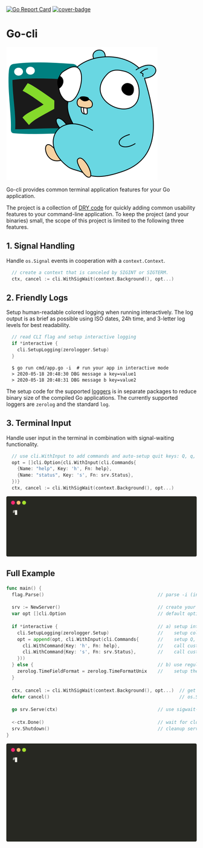 [![Go Report Card](https://goreportcard.com/badge/github.com/ubntc/go/cli)](https://goreportcard.com/report/github.com/ubntc/go/cli)
[![cover-badge](https://img.shields.io/badge/coverage-84%25-brightgreen.svg?longCache=true&style=flat)](Makefile#26)

# Go-cli

[![Go-cli Logo](resources/go-cli-logo.svg)](https://github.com/ubntc/go/blob/master/cli)

Go-cli provides common terminal application features for your Go application.

The project is a collection of [DRY code](https://en.wikipedia.org/wiki/Don%27t_repeat_yourself)
for quickly adding common usability features to your command-line application.
To keep the project (and your binaries) small, the scope of this project is limited to the
following three features.

## 1. Signal Handling

Handle `os.Signal` events in cooperation with a `context.Context`.
```go
  // create a context that is canceled by SIGINT or SIGTERM.
  ctx, cancel := cli.WithSigWait(context.Background(), opt...)
```

## 2. Friendly Logs
Setup human-readable colored logging when running interactively.
The log output is as brief as possible using ISO dates, 24h time,
and 3-letter log levels for best readability.
```go
  // read CLI flag and setup interactive logging
  if *interactive {
    cli.SetupLogging(zerologger.Setup)
  }
```
```
  $ go run cmd/app.go -i  # run your app in interactive mode
  > 2020-05-18 20:48:30 DBG message a key=value1
  > 2020-05-18 20:48:31 DBG message b key=value2
```
The setup code for the supported [loggers]() is in separate packages to reduce binary size of the compiled Go applications.
The currently supported loggers are `zerolog` and the standard `log`.

## 3. Terminal Input
Handle user input in the terminal in combination with signal-waiting functionality. 
```go
  // use cli.WithInput to add commands and auto-setup quit keys: Q, q, CTRL-Q, CTRL-D
  opt = []cli.Option{cli.WithInput(cli.Commands{
    {Name: "help", Key: 'h', Fn: help},
    {Name: "status", Key: 's', Fn: srv.Status},
  })}
  ctx, cancel := cli.WithSigWait(context.Background(), opt...)
```
![Commands Demo](resources/go-cli-commands.svg)

## Full Example
```go
func main() {
  flag.Parse()                                          // parse -i (interactive) flag

  srv := NewServer()                                    // create your server
  var opt []cli.Option                                  // default options for sigwait context

  if *interactive {                                     // a) setup interactive logging:
    cli.SetupLogging(zerologger.Setup)                  //    setup colored and friendly zerolog
    opt = append(opt, cli.WithInput(cli.Commands{       //    setup Q, q, ^C, ^D to cancel context
      cli.WithCommand{Key: 'h', Fn: help},              //    call custom func when pressing h
      cli.WithCommand{Key: 's', Fn: srv.Status},        //    call custom func when pressing s
    }))
  } else {                                              // b) use regular logging:
    zerolog.TimeFieldFormat = zerolog.TimeFormatUnix    //    setup the logger as usual
  }

  ctx, cancel := cli.WithSigWait(context.Background(), opt...)  // get a context that cancels on
  defer cancel()                                                // os.Signal: SIGTERM or SIGINT

  go srv.Serve(ctx)                                     // use sigwait-context as regular context

  <-ctx.Done()                                          // wait for closing context
  srv.Shutdown()                                        // cleanup server
}
```

![Example Demo](resources/go-cli.svg)
